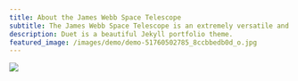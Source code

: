 ```yaml
---
title: About the James Webb Space Telescope
subtitle: The James Webb Space Telescope is an extremely versatile and powerful optical instrument that observes and records the universe on a scale that was, until now, undreamt of.
description: Duet is a beautiful Jekyll portfolio theme.
featured_image: /images/demo/demo-51760502785_8ccbbedb0d_o.jpg
---
```


![](/images/demo/demo-51760502785_8ccbbedb0d_o.jpg)

